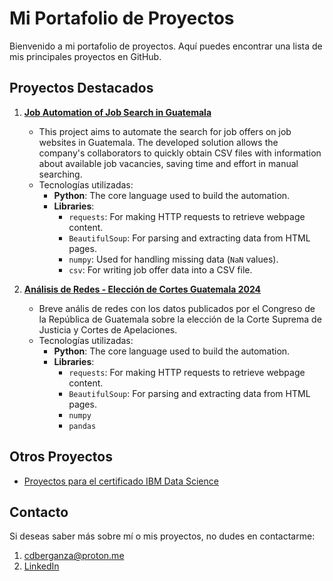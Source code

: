 # Mi Portafolio de Proyectos

Bienvenido a mi portafolio de proyectos. Aquí puedes encontrar una lista de mis principales proyectos en GitHub.

## Proyectos Destacados

1. **[Job Automation of Job Search in Guatemala](https://github.com/cdberganza/job_scraping_gt)**
   - This project aims to automate the search for job offers on job websites in Guatemala. The developed solution allows the company's collaborators to quickly obtain CSV files with information about available job vacancies, saving time and effort in manual searching.
   - Tecnologías utilizadas: 
      - **Python**: The core language used to build the automation.
      - **Libraries**:
           - `requests`: For making HTTP requests to retrieve webpage content.
           - `BeautifulSoup`: For parsing and extracting data from HTML pages.
           - `numpy`: Used for handling missing data (`NaN` values).
           - `csv`: For writing job offer data into a CSV file.

3. **[Análisis de Redes - Elección de Cortes Guatemala 2024](https://github.com/cdberganza/eleccion_cortes_gt_2024)**
   - Breve anális de redes con los datos publicados por el Congreso de la República de Guatemala sobre la elección de la Corte Suprema de Justicia y Cortes de Apelaciones.
   - Tecnologías utilizadas: 
      - **Python**: The core language used to build the automation.
      - **Libraries**:
           - `requests`: For making HTTP requests to retrieve webpage content.
           - `BeautifulSoup`: For parsing and extracting data from HTML pages.
           - `numpy`
           - `pandas`

## Otros Proyectos

- [Proyectos para el certificado IBM Data Science](https://github.com/cdberganza/IBM_Data_Science)

## Contacto

Si deseas saber más sobre mí o mis proyectos, no dudes en contactarme: 
1. cdberganza@proton.me
2. [LinkedIn](https://www.linkedin.com/in/darwin-berganza/)
